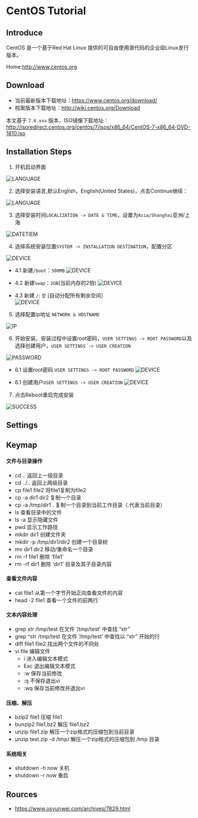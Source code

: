 # CentOS  Tutorial

## Introduce
CentOS 是一个基于Red Hat Linux 提供的可自由使用源代码的企业级Linux发行版本。

Home:http://www.centos.org
## Download
- 当前最新版本下载地址：https://www.centos.org/download/
- 档案版本下载地址：http://wiki.centos.org/Download

本文基于 `7.6.xxx` 版本，ISO镜像下载地址：http://isoredirect.centos.org/centos/7/isos/x86_64/CentOS-7-x86_64-DVD-1810.iso
## Installation Steps
1. 开机启动界面
  
  ![LANGUAGE](image/CentOS-1.png)

2. 选择安装语言,默认English，English(United States)，点击Continue继续： 

  ![LANGUAGE](image/CentOS-2.png)

3. 选择安装时间`LOCALIZATION -> DATE & TIME`，设置为`Asia/Shanghai`亚洲/上海

  ![DATETIEM](image/CentOS-3.png)

4. 选择系统安装位置`SYSTEM -> INSTALLATION DESTINATION`，配置分区

  ![DEVICE](image/CentOS-4.png)
    
   - 4.1 新建`/boot`：`500MB`
   ![DEVICE](image/CentOS-4.1.png)
    
   - 4.2 新建`swap`：`2GB`(当前内存的2倍)
   ![DEVICE](image/CentOS-4.2.png)
    
   - 4.3 新建 `/`: `空` (自动分配所有剩余空间）  
   ![DEVICE](image/CentOS-4.3.png)
    
5. 选择配置ip地址 `NETWORK & HOSTNAME`

  ![IP](image/CentOS-5.png)

6. 开始安装，安装过程中设置root密码，`USER SETTINGS -> ROOT PASSWORD`以及选择创建用户，`USER SETTINGS -> USER CREATION`
  
  ![PASSWORD](image/CentOS-6.png)

   - 6.1 设置root密码 `USER SETTINGS -> ROOT PASSWORD`
   ![DEVICE](image/CentOS-6.1.png)
   
   - 6.1 创建用户`USER SETTINGS -> USER CREATION`
   ![DEVICE](image/CentOS-6.2.png)

7. 点击Reboot重启完成安装

  ![SUCCESS](image/CentOS-7.png)

## Settings

## Keymap

#### 文件与目录操作
+ cd ..                     返回上一级目录
+ cd ../..                  返回上两级目录
+ cp file1 file2            将file1复制为file2
+ cp -a dir1 dir2           复制一个目录
+ cp -a /tmp/dir1 .         复制一个目录到当前工作目录（.代表当前目录）
+ ls                       查看目录中的文件
+ ls -a                    显示隐藏文件
+ pwd                      显示工作路径
+ mkdir dir1               创建文件夹
+ mkdir -p /tmp/dir1/dir2  创建一个目录树
+ mv dir1 dir2             移动/重命名一个目录
+ rm -f file1              删除 ‘file1’
+ rm -rf dir1              删除 ‘dir1’ 目录及其子目录内容

#### 查看文件内容
+ cat file1                从第一个字节开始正向查看文件的内容
+ head -2 file1            查看一个文件的前两行
#### 文本内容处理
+ grep str /tmp/test       在文件 ‘/tmp/test’ 中查找 “str”
+ grep ^str /tmp/test      在文件 ‘/tmp/test’ 中查找以 “str” 开始的行
+ diff file1 file2         找出两个文件的不同处
+ vi file                  编辑文件
    + i     	进入编辑文本模式
    + Esc       退出编辑文本模式
    + :w        保存当前修改
    + :q        不保存退出vi
    + :wq       保存当前修改并退出vi
#### 压缩、解压
+ bzip2 file1               压缩 file1
+ bunzip2 file1.bz2         解压 file1.bz2
+ unzip file1.zip           解压一个zip格式的压缩包到当前目录
+ unzip test.zip -d /tmp/   解压一个zip格式的压缩包到 /tmp 目录
#### 系统相关
+ shutdown -h now           关机
+ shutdown -r now           重启

## Rources
+ https://www.osyunwei.com/archives/7829.html
